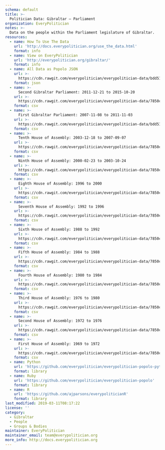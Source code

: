 ```yaml
---
schema: default
title: >-
  Politician Data: Gibraltar — Parliament
organization: EveryPolitician
notes: >-
  Data on the people within the Parliament legislature of Gibraltar.
resources:
  - name: How To Use The Data
    url: 'http://docs.everypolitician.org/use_the_data.html'
    format: info
  - name: View on EveryPolitician
    url: 'http://everypolitician.org/gibraltar/'
    format: info
  - name: All Data as Popolo JSON
    url: >-
      https://cdn.rawgit.com/everypolitician/everypolitician-data/bdd51475551d7b9feaad5433e7f6f72d892a8a31/data/Gibraltar/Parliament/ep-popolo-v1.0.json
    format: json
  - name: >-
      Second Gibraltar Parliament: 2011-12-21 to 2015-10-20
    url: >-
      https://cdn.rawgit.com/everypolitician/everypolitician-data/7850c5b89a32c2e4d6ef217520c5d8f28c350d27/data/Gibraltar/Parliament/term-12.csv
    format: csv
  - name: >-
      First Gibraltar Parliament: 2007-11-08 to 2011-11-03
    url: >-
      https://cdn.rawgit.com/everypolitician/everypolitician-data/bdd51475551d7b9feaad5433e7f6f72d892a8a31/data/Gibraltar/Parliament/term-11.csv
    format: csv
  - name: >-
      Tenth House of Assembly: 2003-12-18 to 2007-09-07
    url: >-
      https://cdn.rawgit.com/everypolitician/everypolitician-data/7850c5b89a32c2e4d6ef217520c5d8f28c350d27/data/Gibraltar/Parliament/term-10.csv
    format: csv
  - name: >-
      Ninth House of Assembly: 2000-02-23 to 2003-10-24
    url: >-
      https://cdn.rawgit.com/everypolitician/everypolitician-data/7850c5b89a32c2e4d6ef217520c5d8f28c350d27/data/Gibraltar/Parliament/term-9.csv
    format: csv
  - name: >-
      Eighth House of Assembly: 1996 to 2000
    url: >-
      https://cdn.rawgit.com/everypolitician/everypolitician-data/7850c5b89a32c2e4d6ef217520c5d8f28c350d27/data/Gibraltar/Parliament/term-8.csv
    format: csv
  - name: >-
      Seventh House of Assembly: 1992 to 1996
    url: >-
      https://cdn.rawgit.com/everypolitician/everypolitician-data/7850c5b89a32c2e4d6ef217520c5d8f28c350d27/data/Gibraltar/Parliament/term-7.csv
    format: csv
  - name: >-
      Sixth House of Assembly: 1988 to 1992
    url: >-
      https://cdn.rawgit.com/everypolitician/everypolitician-data/7850c5b89a32c2e4d6ef217520c5d8f28c350d27/data/Gibraltar/Parliament/term-6.csv
    format: csv
  - name: >-
      Fifth House of Assembly: 1984 to 1988
    url: >-
      https://cdn.rawgit.com/everypolitician/everypolitician-data/7850c5b89a32c2e4d6ef217520c5d8f28c350d27/data/Gibraltar/Parliament/term-5.csv
    format: csv
  - name: >-
      Fourth House of Assembly: 1980 to 1984
    url: >-
      https://cdn.rawgit.com/everypolitician/everypolitician-data/7850c5b89a32c2e4d6ef217520c5d8f28c350d27/data/Gibraltar/Parliament/term-4.csv
    format: csv
  - name: >-
      Third House of Assembly: 1976 to 1980
    url: >-
      https://cdn.rawgit.com/everypolitician/everypolitician-data/7850c5b89a32c2e4d6ef217520c5d8f28c350d27/data/Gibraltar/Parliament/term-3.csv
    format: csv
  - name: >-
      Second House of Assembly: 1972 to 1976
    url: >-
      https://cdn.rawgit.com/everypolitician/everypolitician-data/7850c5b89a32c2e4d6ef217520c5d8f28c350d27/data/Gibraltar/Parliament/term-2.csv
    format: csv
  - name: >-
      First House of Assembly: 1969 to 1972
    url: >-
      https://cdn.rawgit.com/everypolitician/everypolitician-data/7850c5b89a32c2e4d6ef217520c5d8f28c350d27/data/Gibraltar/Parliament/term-1.csv
    format: csv
  - name: Python
    url: 'https://github.com/everypolitician/everypolitician-popolo-python'
    format: library
  - name: Ruby
    url: 'https://github.com/everypolitician/everypolitician-popolo'
    format: library
  - name: R
    url: 'https://github.com/ajparsons/everypoliticianR'
    format: library
last_modified: 2019-03-11T08:17:22
license: ''
category:
  - Gibraltar
  - People
  - Groups & Bodies
maintainer: EveryPolitician
maintainer_email: team@everypolitician.org
more_info: http://docs.everypolitician.org
---
```


